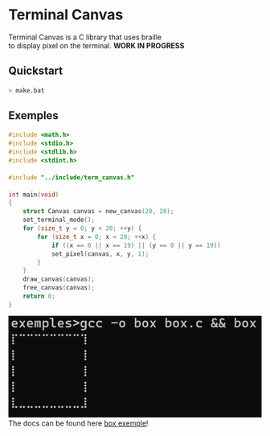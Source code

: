 # Terminal Canvas
Terminal Canvas is a C library that uses braille  
to display pixel on the terminal. **WORK IN PROGRESS**
## Quickstart
```bash
> make.bat
```
## Exemples
```c
#include <math.h>
#include <stdio.h>
#include <stdlib.h>
#include <stdint.h>

#include "../include/term_canvas.h"

int main(void)
{
	struct Canvas canvas = new_canvas(20, 20);
	set_terminal_mode();
	for (size_t y = 0; y < 20; ++y) {
		for (size_t x = 0; x < 20; ++x) {
			if ((x == 0 || x == 19) || (y == 0 || y == 19))
			set_pixel(canvas, x, y, 1);
		}
	}
	draw_canvas(canvas);
	free_canvas(canvas);
	return 0;
}
```
![box exemple](images/box_exemple.png)
The docs can be found here [box exemple](docs/docs)!
